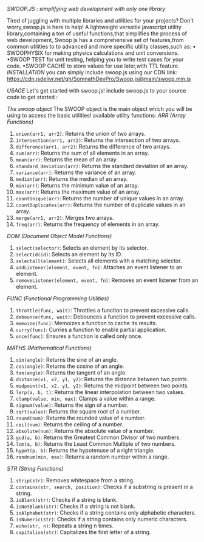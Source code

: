 *SWOOP.JS : simplifying web development with only one library*

Tired of juggling with multiple libraries and utilities for your projects? Don't worry,swoop.js is here to help! A lightweight versatile javascript utility library,containing a ton of useful functions,that simplifies the process of web development,
Swoop js has a comprehensive set of features,from common utilities to to advanced and more specific utility classes,such as:
• SWOOPHYSIX for making physics calculations and unit conversions.
•SWOOP TEST for unit testing, helping you to write test cases for your code.
•SWOOP CACHE to store values for use later,with TTL feature.
*INSTALLATION*
you can simply include swoop.js using our CDN link: https://cdn.jsdelivr.net/gh/SomnathDevPro/Swoop.js@main/swoop.min.js

*USAGE*
Let's get started with swoop.js!
include swoop.js to your source code to get started :
<script src="https://cdn.jsdelivr.net/gh/SomnathDevPro/Swoop.js@main/swoop.min.js"></script>
*The swoop object*
The SWOOP object is the main object which you will be using to access the basic utilities!
available utility functions:
*ARR (Array Functions)*

1. `union(arr1, arr2)`: Returns the union of two arrays.
2. `intersection(arr1, arr2)`: Returns the intersection of two arrays.
3. `difference(arr1, arr2)`: Returns the difference of two arrays.
4. `sum(arr)`: Returns the sum of all elements in an array.
5. `mean(arr)`: Returns the mean of an array.
6. `standard_deviation(arr)`: Returns the standard deviation of an array.
7. `variance(arr)`: Returns the variance of an array.
8. `median(arr)`: Returns the median of an array.
9. `min(arr)`: Returns the minimum value of an array.
10. `max(arr)`: Returns the maximum value of an array.
11. `countUnique(arr)`: Returns the number of unique values in an array.
12. `countDuplicates(arr)`: Returns the number of duplicate values in an array.
13. `merge(arr1, arr2)`: Merges two arrays.
14. `freq(arr)`: Returns the frequency of elements in an array.

*DOM (Document Object Model Functions)*

1. `select(selector)`: Selects an element by its selector.
2. `selectid(id)`: Selects an element by its ID.
3. `selectall(element)`: Selects all elements with a matching selector.
4. `addListener(element, event, fn)`: Attaches an event listener to an element.
5. `removeListener(element, event, fn)`: Removes an event listener from an element.

*FUNC (Functional Programming Utilities)*

1. `throttle(func, wait)`: Throttles a function to prevent excessive calls.
2. `debounce(func, wait)`: Debounces a function to prevent excessive calls.
3. `memoize(func)`: Memoizes a function to cache its results.
4. `curry(func)`: Curries a function to enable partial application.
5. `once(func)`: Ensures a function is called only once.

*MATHS (Mathematical Functions)*

1. `sin(angle)`: Returns the sine of an angle.
2. `cos(angle)`: Returns the cosine of an angle.
3. `tan(angle)`: Returns the tangent of an angle.
4. `distance(x1, x2, y1, y2)`: Returns the distance between two points.
5. `midpoint(x1, x2, y1, y2)`: Returns the midpoint between two points.
6. `lerp(a, b, t)`: Returns the linear interpolation between two values.
7. `clamp(value, min, max)`: Clamps a value within a range.
8. `signum(value)`: Returns the sign of a number.
9. `sqrt(value)`: Returns the square root of a number.
10. `round(num)`: Returns the rounded value of a number.
11. `ceil(num)`: Returns the ceiling of a number.
12. `absolute(num)`: Returns the absolute value of a number.
13. `gcd(a, b)`: Returns the Greatest Common Divisor of two numbers.
14. `lcm(a, b)`: Returns the Least Common Multiple of two numbers.
15. `hypot(p, b)`: Returns the hypotenuse of a right triangle.
16. `randnum(min, max)`: Returns a random number within a range.

*STR (String Functions)*

1. `strip(str)`: Removes whitespace from a string.
2. `contains(str, search, position)`: Checks if a substring is present in a string.
3. `isBlank(str)`: Checks if a string is blank.
4. `isNotBlank(str)`: Checks if a string is not blank.
5. `isAlphabet(str)`: Checks if a string contains only alphabetic characters.
6. `isNumeric(str)`: Checks if a string contains only numeric characters.
7. `echo(str, n)`: Repeats a string n times.
8. `capitalise(str)`: Capitalizes the first letter of a string.
